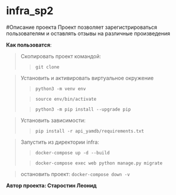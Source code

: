 # infra_sp2
#Описание проекта
Проект позволяет зарегистрироваться пользователям
и оставлять отзывы на различные произведения

**Как пользоватся**:
>Скопировать проект командой: 
>> `git clone`

>Установить и активировать виртуальное окружение
>>`python3 -m venv env`
> 
>>`source env/bin/activate`
> 
>>`python3 -m pip install --upgrade pip`
 
>Установить зависимости:
>> `pip install -r api_yamdb/requirements.txt`


>Запустить из директории infra:
>> `docker-compose up -d --build`
>
>>`docker-compose exec web python manage.py migrate`

> остановить проект: `docker-compose down -v`

**Автор проекта: Старостин Леонид** 
